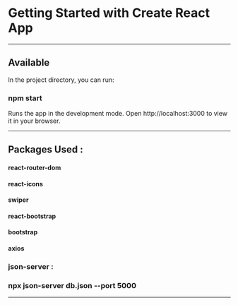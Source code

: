 # Getting Started with Create React App
---
## Available

In the project directory, you can run:

### npm start

Runs the app in the development mode.
Open http://localhost:3000 to view it in your browser.

---

## Packages Used :

#### react-router-dom
#### react-icons
#### swiper
#### react-bootstrap
#### bootstrap
#### axios
### json-server :
### npx json-server db.json --port 5000
---

